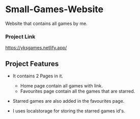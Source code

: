 # Small-Games-Website
Website that contains all games by me.

### Project Link

https://yksgames.netlify.app/

## Project Features

- It contains 2 Pages in it.

  - Home page contain all games with link.
  - Favourites page contain all the games that are starred.

- Starred games are also added in the favourites page.

- I uses localstorage for storing the starred games id's.

